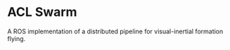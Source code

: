 ACL Swarm
=========

A ROS implementation of a distributed pipeline for visual-inertial formation flying.

